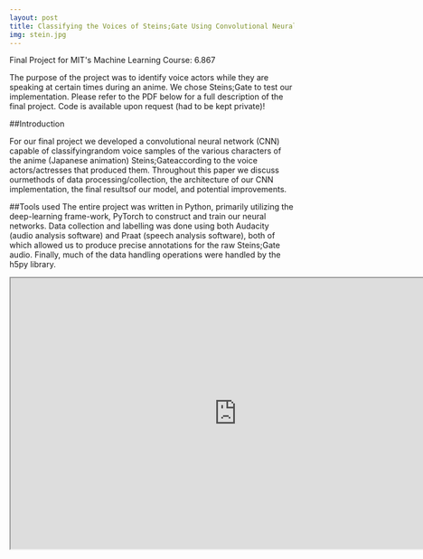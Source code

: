 ```yaml
---
layout: post
title: Classifying the Voices of Steins;Gate Using Convolutional Neural Networks
img: stein.jpg
---
```

Final Project for MIT's Machine Learning Course: 6.867

The purpose of the project was to identify voice actors while they are speaking at certain times during an anime. We chose Steins;Gate to test our implementation.
Please refer to the PDF below for a full description of the final project. Code is available upon request (had to be kept private)!

##Introduction

For our final project we developed a convolutional neural network (CNN) capable of classifyingrandom  voice  samples  of  the  various  characters  of  the  anime  (Japanese  animation)  Steins;Gateaccording to the voice actors/actresses that produced them.  Throughout this paper we discuss ourmethods of data processing/collection, the architecture of our CNN implementation, the final resultsof our model, and potential improvements.

##Tools used
The  entire  project  was  written  in  Python, primarily  utilizing  the  deep-learning  frame-work, PyTorch to construct and train our neural networks.  Data collection and labelling was done using both Audacity (audio analysis  software)  and Praat  (speech  analysis software), both of which allowed us to produce precise annotations for the raw Steins;Gate audio.  Finally, much of the data handling operations were handled by the h5py library.

<iframe src="https://drive.google.com/file/d/1PdtE6u_0eZ_-9miAZ6UhMYq25juiH4VJ/preview" width="800" height="480"></iframe>
